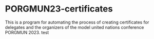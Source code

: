 # PORGMUN23-certificates
 This is a program for automating the process of creating certificates for delegates and the organizers of the model united nations conference PORGMUN 2023.
test